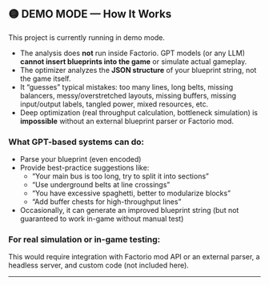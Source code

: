 ## 🟡 DEMO MODE — How It Works

This project is currently running in demo mode.

- The analysis does **not** run inside Factorio. GPT models (or any LLM) **cannot insert blueprints into the game** or simulate actual gameplay.
- The optimizer analyzes the **JSON structure** of your blueprint string, not the game itself.
- It “guesses” typical mistakes: too many lines, long belts, missing balancers, messy/overstretched layouts, missing buffers, missing input/output labels, tangled power, mixed resources, etc.
- Deep optimization (real throughput calculation, bottleneck simulation) is **impossible** without an external blueprint parser or Factorio mod.

### What GPT-based systems can do:
- Parse your blueprint (even encoded)
- Provide best-practice suggestions like:
  - “Your main bus is too long, try to split it into sections”
  - “Use underground belts at line crossings”
  - “You have excessive spaghetti, better to modularize blocks”
  - “Add buffer chests for high-throughput lines”
- Occasionally, it can generate an improved blueprint string (but not guaranteed to work in-game without manual test)

### For real simulation or in-game testing:
This would require integration with Factorio mod API or an external parser, a headless server, and custom code (not included here).

---
